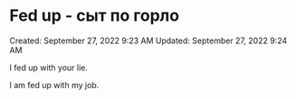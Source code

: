 # Fed up - сыт по горло

Created: September 27, 2022 9:23 AM
Updated: September 27, 2022 9:24 AM

I fed up with your lie.

I am fed up with my job.